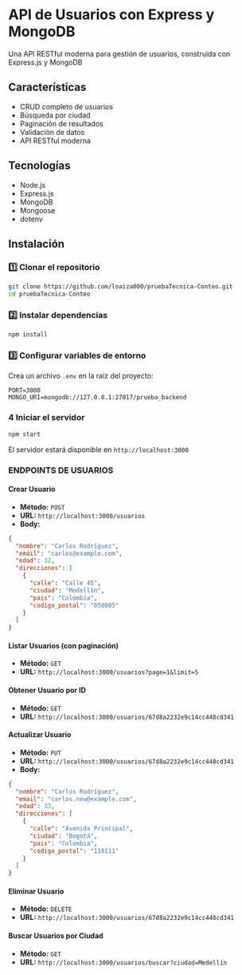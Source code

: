 #  API de Usuarios con Express y MongoDB

Una API RESTful moderna para gestión de usuarios, construida con Express.js y MongoDB

##  Características

-  CRUD completo de usuarios
-  Búsqueda por ciudad
-  Paginación de resultados
-  Validación de datos
-  API RESTful moderna

##  Tecnologías

- Node.js
- Express.js
- MongoDB
- Mongoose
- dotenv

##  Instalación

### 1️⃣ Clonar el repositorio

```bash
git clone https://github.com/loaiza000/pruebaTecnica-Conteo.git
cd pruebaTecnica-Conteo
```

### 2️⃣ Instalar dependencias

```bash
npm install
```

### 3️⃣ Configurar variables de entorno

Crea un archivo `.env` en la raíz del proyecto:

```env
PORT=3000
MONGO_URI=mongodb://127.0.0.1:27017/prueba_backend
```

### 4️ Iniciar el servidor

```bash
npm start
```

El servidor estará disponible en `http://localhost:3000` 

### ENDPOINTS DE USUARIOS 

####  Crear Usuario
- **Método:** `POST`
- **URL:** `http://localhost:3000/usuarios`
- **Body:**
```json
{
  "nombre": "Carlos Rodríguez",
  "email": "carlos@example.com",
  "edad": 32,
  "direcciones": [
    {
      "calle": "Calle 45",
      "ciudad": "Medellín",
      "pais": "Colombia",
      "codigo_postal": "050005"
    }
  ]
}
```

####  Listar Usuarios (con paginación)
- **Método:** `GET`
- **URL:** `http://localhost:3000/usuarios?page=1&limit=5`

####  Obtener Usuario por ID
- **Método:** `GET`
- **URL:** `http://localhost:3000/usuarios/67d8a2232e9c14cc448cd341`

####  Actualizar Usuario
- **Método:** `PUT`
- **URL:** `http://localhost:3000/usuarios/67d8a2232e9c14cc448cd341`
- **Body:**
```json
{
  "nombre": "Carlos Rodríguez",
  "email": "carlos.new@example.com",
  "edad": 33,
  "direcciones": [
    {
      "calle": "Avenida Principal",
      "ciudad": "Bogotá",
      "pais": "Colombia",
      "codigo_postal": "110111"
    }
  ]
}
```

####  Eliminar Usuario
- **Método:** `DELETE`
- **URL:** `http://localhost:3000/usuarios/67d8a2232e9c14cc448cd341`

####  Buscar Usuarios por Ciudad
- **Método:** `GET`
- **URL:** `http://localhost:3000/usuarios/buscar?ciudad=Medellín`


